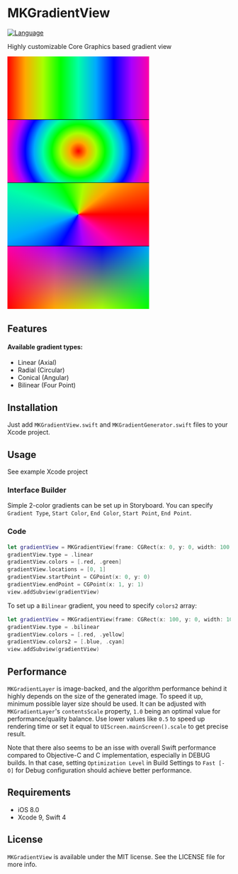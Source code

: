 # MKGradientView

[![Language](http://img.shields.io/badge/language-swift-brightgreen.svg?style=flat)](https://developer.apple.com/swift)

Highly customizable Core Graphics based gradient view

<img src="MKGradientView.png?raw=true" alt="MKGradientView" width=320>


## Features
#### Available gradient types:
- Linear (Axial)
- Radial (Circular)
- Conical (Angular)
- Bilinear (Four Point)

## Installation
Just add `MKGradientView.swift` and `MKGradientGenerator.swift` files to your Xcode project.

## Usage
See example Xcode project

### Interface Builder
Simple 2-color gradients can be set up in Storyboard.
You can specify `Gradient Type`, `Start Color`, `End Color`, `Start Point`, `End Point`.

### Code
```swift
let gradientView = MKGradientView(frame: CGRect(x: 0, y: 0, width: 100, height: 100))
gradientView.type = .linear
gradientView.colors = [.red, .green]
gradientView.locations = [0, 1]
gradientView.startPoint = CGPoint(x: 0, y: 0)
gradientView.endPoint = CGPoint(x: 1, y: 1)
view.addSubview(gradientView)
```
To set up a `Bilinear` gradient, you need to specify `colors2` array:

```swift
let gradientView = MKGradientView(frame: CGRect(x: 100, y: 0, width: 100, height: 100))
gradientView.type = .bilinear
gradientView.colors = [.red, .yellow]
gradientView.colors2 = [.blue, .cyan]
view.addSubview(gradientView)
```

## Performance
`MKGradientLayer` is image-backed, and the algorithm performance behind it highly depends on the size of the generated image. To speed it up, minimum possible layer size should be used. It can be adjusted with `MKGradientLayer`'s `contentsScale` property, `1.0` being an optimal value for performance/quality balance. Use lower values like `0.5` to speed up rendering time or set it equal to `UIScreen.mainScreen().scale` to get precise result.

Note that there also seems to be an isse with overall Swift performance compared to Objective-C and C implementation, especially in DEBUG builds. In that case, setting `Optimization Level` in Build Settings to `Fast [-O]` for Debug configuration should achieve better performance.

## Requirements
- iOS 8.0
- Xcode 9, Swift 4

## License
`MKGradientView` is available under the MIT license. See the LICENSE file for more info.
